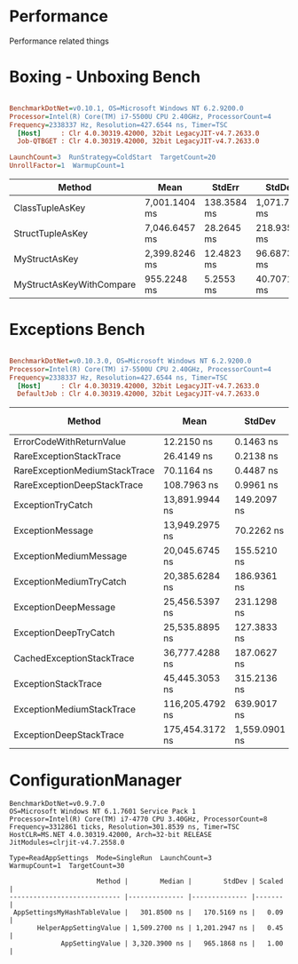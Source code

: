 # Performance
Performance related things



# Boxing - Unboxing Bench

``` ini

BenchmarkDotNet=v0.10.1, OS=Microsoft Windows NT 6.2.9200.0
Processor=Intel(R) Core(TM) i7-5500U CPU 2.40GHz, ProcessorCount=4
Frequency=2338337 Hz, Resolution=427.6544 ns, Timer=TSC
  [Host]     : Clr 4.0.30319.42000, 32bit LegacyJIT-v4.7.2633.0
  Job-QTBGET : Clr 4.0.30319.42000, 32bit LegacyJIT-v4.7.2633.0

LaunchCount=3  RunStrategy=ColdStart  TargetCount=20  
UnrollFactor=1  WarmupCount=1  

```
Method | Mean | StdErr | StdDev | Median | Gen 0 | Gen 1 | Gen 2 | Allocated
------------------------- | -------------- | ------------ | -------------- |-------------- | ------------ | ------------ |---------- | ----------
ClassTupleAsKey | 7,001.1404 ms | 138.3584 ms | 1,071.7192 ms | 6,607.0421 ms | 101050.0000 |  37550.0000 | 4050.0000 | 600.71 MB |
StructTupleAsKey | 7,046.6457 ms |  28.2645 ms |   218.9356 ms | 6,958.6388 ms | 638950.0000 | 135050.0000 | 6000.0000 |   1.65 GB |
MyStructAsKey | 2,399.8246 ms |  12.4823 ms |    96.6873 ms | 2,388.9916 ms | 127100.0000 |  49550.0000 | 4050.0000 |    765 MB | 
MyStructAsKeyWithCompare |   955.2248 ms |   5.2553 ms |    40.7071 ms |   938.4278 ms |  11950.0000 |   8900.0000 | 2950.0000 |   59.6 MB |







# Exceptions Bench

``` ini

BenchmarkDotNet=v0.10.3.0, OS=Microsoft Windows NT 6.2.9200.0
Processor=Intel(R) Core(TM) i7-5500U CPU 2.40GHz, ProcessorCount=4
Frequency=2338337 Hz, Resolution=427.6544 ns, Timer=TSC
  [Host]     : Clr 4.0.30319.42000, 32bit LegacyJIT-v4.7.2633.0
  DefaultJob : Clr 4.0.30319.42000, 32bit LegacyJIT-v4.7.2633.0


```
 |                        Method |            Mean |        StdDev |    Scaled | Scaled-StdDev |
 |------------------------------ |---------------- |-------------- |---------- |-------------- |
 |      ErrorCodeWithReturnValue |      12.2150 ns |     0.1463 ns |      1.00 |          0.00 |
 |       RareExceptionStackTrace |      26.4149 ns |     0.2138 ns |      2.16 |          0.03 |
 | RareExceptionMediumStackTrace |      70.1164 ns |     0.4487 ns |      5.74 |          0.07 |
 |   RareExceptionDeepStackTrace |     108.7963 ns |     0.9961 ns |      8.91 |          0.13 |
 |             ExceptionTryCatch |  13,891.9944 ns |   149.2097 ns |  1,137.44 |         17.51 |
 |              ExceptionMessage |  13,949.2975 ns |    70.2262 ns |  1,142.13 |         14.14 |
 |        ExceptionMediumMessage |  20,045.6745 ns |   155.5210 ns |  1,641.28 |         22.37 |
 |       ExceptionMediumTryCatch |  20,385.6284 ns |   186.9361 ns |  1,669.12 |         24.09 |
 |          ExceptionDeepMessage |  25,456.5397 ns |   231.1298 ns |  2,084.31 |         29.94 |
 |         ExceptionDeepTryCatch |  25,535.8895 ns |   127.3833 ns |  2,090.80 |         25.86 |
 |     CachedExceptionStackTrace |  36,777.4288 ns |   187.0627 ns |  3,011.23 |         37.36 |
 |           ExceptionStackTrace |  45,445.3053 ns |   315.2136 ns |  3,720.93 |         49.18 |
 |     ExceptionMediumStackTrace | 116,205.4792 ns |   639.9017 ns |  9,514.56 |        119.63 |
 |       ExceptionDeepStackTrace | 175,454.3172 ns | 1,559.0901 ns | 14,365.68 |        204.93 |





# ConfigurationManager


    BenchmarkDotNet=v0.9.7.0
    OS=Microsoft Windows NT 6.1.7601 Service Pack 1
    Processor=Intel(R) Core(TM) i7-4770 CPU 3.40GHz, ProcessorCount=8
    Frequency=3312861 ticks, Resolution=301.8539 ns, Timer=TSC
    HostCLR=MS.NET 4.0.30319.42000, Arch=32-bit RELEASE
    JitModules=clrjit-v4.7.2558.0

    Type=ReadAppSettings  Mode=SingleRun  LaunchCount=3  
    WarmupCount=1  TargetCount=30  

                          Method |        Median |        StdDev | Scaled |
    ---------------------------- |-------------- |-------------- |------- |
     AppSettingsMyHashTableValue |   301.8500 ns |   170.5169 ns |   0.09 |
           HelperAppSettingValue | 1,509.2700 ns | 1,201.2947 ns |   0.45 |
                 AppSettingValue | 3,320.3900 ns |   965.1868 ns |   1.00 |
